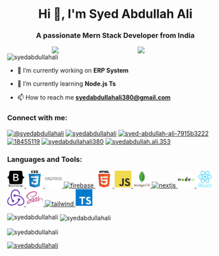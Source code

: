
<h1 align="center">Hi 👋, I'm Syed Abdullah Ali</h1>
<h3 align="center">A passionate Mern Stack Developer from India</h3>

<img align='right' width='200' src='https://cdn.dribbble.com/users/1708816/screenshots/15637256/media/f9826f0af8a49462f048262a8502035b.gif' />
<img align='right' width='200' src='https://firebasestorage.googleapis.com/v0/b/general-storage-f8db8.appspot.com/o/blog-banner(22).jpg?alt=media&token=05efdc76-4625-4246-afd9-33a2435a7c71' />

<p align="left"> <img src="https://komarev.com/ghpvc/?username=syedabdullahali&label=Profile%20views&color=0e75b6&style=flat" alt="syedabdullahali" /> </p>


- 🔭 I’m currently working on **ERP System**

- 🌱 I’m currently learning **Node.js Ts**

- 📫 How to reach me **syedabdullahali380@gmail.com**

<h3 align="left">Connect with me:</h3>

<p align="left">
<a href="https://codepen.io/@syedabdullahali" target="blank"><img align="center" src="https://raw.githubusercontent.com/rahuldkjain/github-profile-readme-generator/master/src/images/icons/Social/codepen.svg" alt="@syedabdullahali" height="30" width="40" /></a>
<a href="https://dev.to/syedabdullahali" target="blank"><img align="center" src="https://raw.githubusercontent.com/rahuldkjain/github-profile-readme-generator/master/src/images/icons/Social/devto.svg" alt="syedabdullahali" height="30" width="40" /></a>
<a href="https://linkedin.com/in/syed-abdullah-ali-7915b3222" target="blank"><img align="center" src="https://raw.githubusercontent.com/rahuldkjain/github-profile-readme-generator/master/src/images/icons/Social/linked-in-alt.svg" alt="syed-abdullah-ali-7915b3222" height="30" width="40" /></a>
<a href="https://stackoverflow.com/users/18455119" target="blank"><img align="center" src="https://raw.githubusercontent.com/rahuldkjain/github-profile-readme-generator/master/src/images/icons/Social/stack-overflow.svg" alt="18455119" height="30" width="40" /></a>
<a href="https://codesandbox.com/syedabdullahali380" target="blank"><img align="center" src="https://raw.githubusercontent.com/rahuldkjain/github-profile-readme-generator/master/src/images/icons/Social/codesandbox.svg" alt="syedabdullahali380" height="30" width="40" /></a>
<a href="https://fb.com/syedabdullah.ali.353" target="blank"><img align="center" src="https://raw.githubusercontent.com/rahuldkjain/github-profile-readme-generator/master/src/images/icons/Social/facebook.svg" alt="syedabdullah.ali.353" height="30" width="40" /></a>
</p>


<h3 align="left">Languages and Tools:</h3>
<p align="left"> <a href="https://getbootstrap.com" target="_blank" rel="noreferrer"> <img src="https://raw.githubusercontent.com/devicons/devicon/master/icons/bootstrap/bootstrap-plain-wordmark.svg" alt="bootstrap" width="40" height="40"/> </a> <a href="https://www.w3schools.com/css/" target="_blank" rel="noreferrer"> <img src="https://raw.githubusercontent.com/devicons/devicon/master/icons/css3/css3-original-wordmark.svg" alt="css3" width="40" height="40"/> </a> <a href="https://expressjs.com" target="_blank" rel="noreferrer"> <img src="https://raw.githubusercontent.com/devicons/devicon/master/icons/express/express-original-wordmark.svg" alt="express" width="40" height="40"/> </a> <a href="https://firebase.google.com/" target="_blank" rel="noreferrer"> <img src="https://www.vectorlogo.zone/logos/firebase/firebase-icon.svg" alt="firebase" width="40" height="40"/> </a> <a href="https://www.w3.org/html/" target="_blank" rel="noreferrer"> <img src="https://raw.githubusercontent.com/devicons/devicon/master/icons/html5/html5-original-wordmark.svg" alt="html5" width="40" height="40"/> </a> <a href="https://developer.mozilla.org/en-US/docs/Web/JavaScript" target="_blank" rel="noreferrer"> <img src="https://raw.githubusercontent.com/devicons/devicon/master/icons/javascript/javascript-original.svg" alt="javascript" width="40" height="40"/> </a> <a href="https://www.mongodb.com/" target="_blank" rel="noreferrer"> <img src="https://raw.githubusercontent.com/devicons/devicon/master/icons/mongodb/mongodb-original-wordmark.svg" alt="mongodb" width="40" height="40"/> </a> <a href="https://nextjs.org/" target="_blank" rel="noreferrer"> <img src="https://cdn.worldvectorlogo.com/logos/nextjs-2.svg" alt="nextjs" width="40" height="40"/> </a> <a href="https://nodejs.org" target="_blank" rel="noreferrer"> <img src="https://raw.githubusercontent.com/devicons/devicon/master/icons/nodejs/nodejs-original-wordmark.svg" alt="nodejs" width="40" height="40"/> </a> <a href="https://reactjs.org/" target="_blank" rel="noreferrer"> <img src="https://raw.githubusercontent.com/devicons/devicon/master/icons/react/react-original-wordmark.svg" alt="react" width="40" height="40"/> </a> <a href="https://redux.js.org" target="_blank" rel="noreferrer"> <img src="https://raw.githubusercontent.com/devicons/devicon/master/icons/redux/redux-original.svg" alt="redux" width="40" height="40"/> </a> <a href="https://sass-lang.com" target="_blank" rel="noreferrer"> <img src="https://raw.githubusercontent.com/devicons/devicon/master/icons/sass/sass-original.svg" alt="sass" width="40" height="40"/> </a> <a href="https://tailwindcss.com/" target="_blank" rel="noreferrer"> <img src="https://www.vectorlogo.zone/logos/tailwindcss/tailwindcss-icon.svg" alt="tailwind" width="40" height="40"/> </a> <a href="https://www.typescriptlang.org/" target="_blank" rel="noreferrer"> <img src="https://raw.githubusercontent.com/devicons/devicon/master/icons/typescript/typescript-original.svg" alt="typescript" width="40" height="40"/> </a> </p>

<p><img align="left" src="https://github-readme-stats.vercel.app/api/top-langs?username=syedabdullahali&show_icons=true&locale=en&layout=compact" alt="syedabdullahali" /></p>

<p>&nbsp;<img align="center" src="https://github-readme-stats.vercel.app/api?username=syedabdullahali&show_icons=true&locale=en" alt="syedabdullahali" /></p>

<p><img align="center" src="https://github-readme-streak-stats.herokuapp.com/?user=syedabdullahali&" alt="syedabdullahali" /></p>

<p align="left"> <a href="https://github.com/ryo-ma/github-profile-trophy"><img src="https://github-profile-trophy.vercel.app/?username=syedabdullahali" alt="syedabdullahali" /></a> </p>

